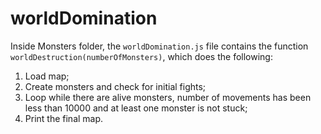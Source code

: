 # worldDomination

Inside Monsters folder, the `worldDomination.js` file contains the function `worldDestruction(numberOfMonsters)`, which does the following:

1. Load map;
2. Create monsters and check for initial fights;
3. Loop while there are alive monsters, number of movements has been less than 10000 and at least one monster is not stuck;
4. Print the final map.
